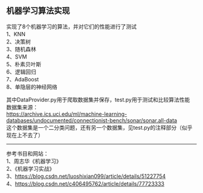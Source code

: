 ## 机器学习算法实现  
实现了8个机器学习的算法，并对它们的性能进行了测试  
1、KNN  
2、决策树  
3、随机森林  
4、SVM  
5、朴素贝叶斯  
6、逻辑回归  
7、AdaBoost  
8、单隐层的神经网络  

其中DataProvider.py用于爬取数据集并保存，test.py用于测试和比较算法性能  
数据集来源：  
https://archive.ics.uci.edu/ml/machine-learning-databases/undocumented/connectionist-bench/sonar/sonar.all-data  
这个数据集是一个二分类问题，还有另一个数据集，见test.py的注释部分（似乎现在上不去了）  

---  
参考书目和网站：  
1、周志华《机器学习》  
2、《机器学习实战》  
3、https://blog.csdn.net/luoshixian099/article/details/51227754  
4、https://blog.csdn.net/c406495762/article/details/77723333  
